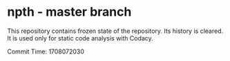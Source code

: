 # npth - master branch

This repository contains frozen state of the repository.
Its history is cleared. It is used only for static code
analysis with Codacy.

Commit Time: 1708072030